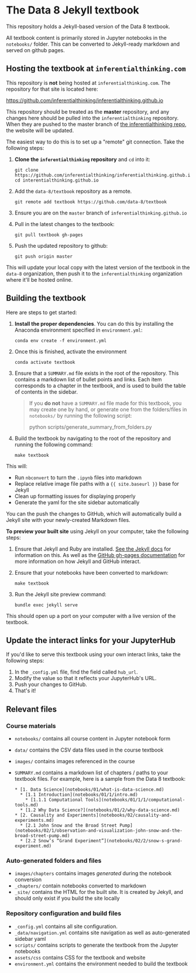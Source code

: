 # The Data 8 Jekyll textbook

This repository holds a Jekyll-based version of the Data 8 textbook.

All textbook content is primarily stored in Jupyter notebooks in the `notebooks/` folder.
This can be converted to Jekyll-ready markdown and served on github pages.

## Hosting the textbook at `inferentialthinking.com`

This repository is **not** being hosted at `inferentialthinking.com`. The repository
for that site is located here:

https://github.com/inferentialthinking/inferentialthinking.github.io

This repository should be treated as the **master** repository, and any changes
here should be pulled into the `inferentialthinking` repository. When they are
pushed to the master branch of
[the inferentialthinking repo](https://github.com/inferentialthinking/inferentialthinking.github.io),
the website will be updated.

The easiest way to do this is to set up a "remote" git connection. Take the
following steps:

1. **Clone the `inferentialthinking` repository** and `cd` into it:

   ```
   git clone https://github.com/inferentialthinking/inferentialthinking.github.io
   cd interentialthinking.github.io
   ```

2. Add the `data-8/textbook` repository as a remote.

   ```
   git remote add textbook https://github.com/data-8/textbook
   ```

3. Ensure you are on the `master` branch of `inferentialthinking.github.io`
4. Pull in the latest changes to the textbook:

   ```
   git pull textbook gh-pages
   ```

5. Push the updated repository to github:

   ```
   git push origin master
   ```

This will update your local copy with the latest version of the textbook in
the `data-8` organization, then push it to the `inferentialthinking` organization
where it'll be hosted online.

## Building the textbook
Here are steps to get started:

1. **Install the proper dependencies**. You can do this by installing the
   Anaconda environment specified in `environment.yml`:

       conda env create -f environment.yml

2. Once this is finished, activate the environment

       conda activate textbook

3. Ensure that a `SUMMARY.md` file exists in the root of the repository. This contains
   a markdown list of bullet points and links. Each item corresponds to a chapter in the
   textbook, and is used to build the table of contents in the sidebar.

   > If you **do not** have a `SUMMARY.md` file made for this textbook, you may create one
     by hand, or generate one from the folders/files in `notebooks/` by running the following
     script:
   >
   >    python scripts/generate_summary_from_folders.py

3. Build the textbook by navigating to the root of the repository and running
   the following command:

       make textbook

This will:

* Run `nbconvert` to turn the `.ipynb` files into markdown
* Replace relative image file paths with a `{{ site.baseurl }}` base for Jekyll
* Clean up formatting issues for displaying properly
* Generate the yaml for the site sidebar automatically

You can the push the changes to GitHub, which will automatically build a Jekyll site with
your newly-created Markdown files.

**To preview your built site** using Jekyll on your computer, take the following steps:

1. Ensure that Jekyll and Ruby are installed. [See the Jekyll docs](https://jekyllrb.com/docs/installation/) for information on this.
   As well as the [GitHub gh-pages documentation](https://help.github.com/articles/using-jekyll-as-a-static-site-generator-with-github-pages/)
   for more information on how Jekyll and GitHub interact.
2. Ensure that your notebooks have been converted to markdown:

       make textbook

3. Run the Jekyll site preview command:

       bundle exec jekyll serve

This should open up a port on your computer with a live version of the textbook.

## Update the interact links for your JupyterHub

If you'd like to serve this textbook using your own interact links, take the
following steps:

1. In the `_config.yml` file, find the field called `hub_url`.
2. Modify the value so that it reflects your JupyterHub's URL.
3. Push your changes to GitHub.
4. That's it!

## Relevant files

### Course materials

* `notebooks/` contains all course content in Jupyter notebook form
* `data/` contains the CSV data files used in the course textbook
* `images/` contains images referenced in the course
* `SUMMARY.md` contains a markdown list of chapters / paths to your textbook files. For
  example, here is a sample from the Data 8 textbook:

  ```
  * [1. Data Science](notebooks/01/what-is-data-science.md)
    * [1.1 Introduction](notebooks/01/1/intro.md)
      * [1.1.1 Computational Tools](notebooks/01/1/1/computational-tools.md)
    * [1.2 Why Data Science?](notebooks/01/2/why-data-science.md)
  * [2. Causality and Experiments](notebooks/02/causality-and-experiments.md)
    * [2.1 John Snow and the Broad Street Pump](notebooks/02/1/observation-and-visualization-john-snow-and-the-broad-street-pump.md)
    * [2.2 Snow’s “Grand Experiment”](notebooks/02/2/snow-s-grand-experiment.md)
   ```
### Auto-generated folders and files
* `images/chapters` contains images *generated* during the notebook conversion
* `_chapters/` contain notebooks converted to markdown
* `_site/` contains the HTML for the built site. It is created by Jekyll, and should only exist if you build the site locally

### Repository configuration and build files
* `_config.yml` contains all site configuration.
* `_data/navigation.yml` contains site navigation as well as auto-generated sidebar yaml
* `scripts/` contains scripts to generate the textbook from the Jupyter notebooks
* `assets/css` contains CSS for the textbook and website
* `environment.yml` contains the environment needed to build the textbook
